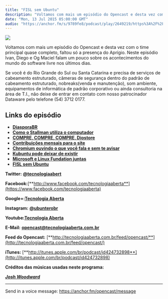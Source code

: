 ```yaml
---
title: "FISL sem Ubuntu"
description: "Voltamos com mais um episódio do Opencast e desta vez com o time principal quase completo, faltou só a presença do Aprígio. Neste episódio Ivan, Diego..."
date: "Mon, 13 Jul 2015 05:00:00 GMT"
audio: "https://anchor.fm/s/9789fe8/podcast/play/2649219/https%3A%2F%2Fd3ctxlq1ktw2nl.cloudfront.net%2Fproduction%2F2019-2-15%2F11362755-44100-2-1627f7345a602.mp3"
---
```


![](https://d3sv2eduhewoas.cloudfront.net/episode/image/18aeee2d14f242989b5ae12a9e27ade9.jpg)


Voltamos com mais um episódio do Opencast e desta vez com o time principal quase completo, faltou só a presença do Aprígio. Neste episódio Ivan, Diego e Og Maciel falam um pouco sobre os acontecimentos do mundo do software livre nos últimos dias.


Se você é do Rio Grande do Sul ou Santa Catarina e precisa de serviços de cabeamento estruturado, câmeras de segurança dentro do padrão de cabeamento estruturado, nobreaks(venda e manutenção), som ambiente, equipamentos de informática de padrão corporativo ou ainda consultoria na área de T.I., não deixe de entrar em contato com nosso patrocinador Dataware pelo telefone (54) 3712 0177.


**Links do episódio**
---------------------


* [**DiasporaBR**](https://diasporabr.com.br/)
* [**Como o Stallman utiliza o computador**](https://stallman.org/stallman-computing.html)
* [**COMPRE, COMPRE, COMPRE, Diostore**](http://tecnologiaaberta.com.br/2015/04/parceria-diostore/)
* [**Contribuições mensais para o site**](http://tecnologiaaberta.com.br/colaborar/)
* [**Chromium ouvindo o que você fala e sem te avisar**](http://br-linux.org/2015/01/navegador-chromium-faz-download-de-modulo-proprietario-que-ouve-pelo-microfone-e-manda-para-o-google.html)
* [**Kubuntu pode deixar de existir**](http://www.diolinux.com.br/2015/06/kubuntu-pode-deixar-de-existir.html)
* [**Microsoft e Linux Fundation juntas**](http://www.diolinux.com.br/2015/07/microsoft-e-linux-foundation-r-consortium.html)
* [**FISL sem Ubuntu**](http://br-linux.org/2015/01/anahuac-quer-fisl-2015-sem-ubuntu.html)


**Twitter:** [**@tecnologiaabert**](http://twitter.com/tecnologiaabert)


**Facebook:**[**http://www.facebook.com/tecnologiaaberta**](https://www.facebook.com/tecnologiaaberta)


**Google+:**[**Tecnologia Aberta**](https://plus.google.com/u/0/b/114491525240353631044/114491525240353631044/about)


**Instagram:** [**@ubunterobr**](http://instagram.com/ubunterobr)


**Youtube:**[**Tecnologia Aberta**](http://youtube.com/tecnologiaaberta)


**E-Mail:** [**opencast@tecnologiaaberta.com.br**](mailto:opencast@tecnologiaaberta.com.br)


**Feed do Opencast:** [**http://tecnologiaaberta.com.br/feed/opencast/**](http://tecnologiaaberta.com.br/feed/opencast/)


**iTunes:** [**http://itunes.apple.com/br/podcast/id424732898**](http://itunes.apple.com/br/podcast/id424732898)


**Créditos das músicas usadas neste programa:**  

[***Josh Woodward***](http://joshwoodward.com/)



--- 

Send in a voice message: https://anchor.fm/opencast/message